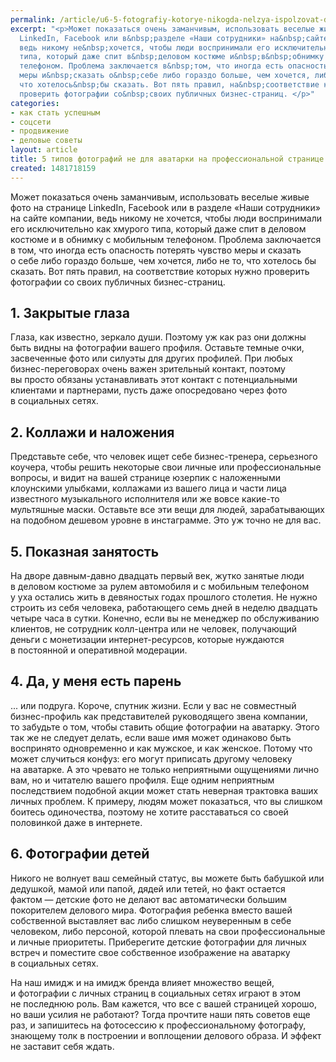 ```yaml
---
permalink: /article/u6-5-fotografiy-kotorye-nikogda-nelzya-ispolzovat-dlya-avatarki-na-professionalnoy-stranice
excerpt: "<p>Может показаться очень заманчивым, использовать веселые живые фото на&nbsp;странице
  LinkedIn, Facebook или в&nbsp;разделе «Наши сотрудники» на&nbsp;сайте компании,
  ведь никому не&nbsp;хочется, чтобы люди воспринимали его исключительно как хмурого
  типа, который даже спит в&nbsp;деловом костюме и&nbsp;в&nbsp;обнимку с&nbsp;мобильным
  телефоном. Проблема заключается в&nbsp;том, что иногда есть опасность потерять чувство
  меры и&nbsp;сказать о&nbsp;себе либо гораздо больше, чем хочется, либо не&nbsp;то,
  что хотелось&nbsp;бы сказать. Вот пять правил, на&nbsp;соответствие которых нужно
  проверить фотографии со&nbsp;своих публичных бизнес-страниц. </p>"
categories:
- как стать успешным
- соцсети
- продвижение
- деловые советы
layout: article
title: 5 типов фотографий не для аватарки на профессиональной странице
created: 1481718159
---
```

<p>Может показаться очень заманчивым, использовать веселые живые фото на&nbsp;странице LinkedIn, Facebook или в&nbsp;разделе «Наши сотрудники» на&nbsp;сайте компании, ведь никому не&nbsp;хочется, чтобы люди воспринимали его исключительно как хмурого типа, который даже спит в&nbsp;деловом костюме и&nbsp;в&nbsp;обнимку с&nbsp;мобильным телефоном. Проблема заключается в&nbsp;том, что иногда есть опасность потерять чувство меры и&nbsp;сказать о&nbsp;себе либо гораздо больше, чем хочется, либо не&nbsp;то, что хотелось&nbsp;бы сказать. Вот пять правил, на&nbsp;соответствие которых нужно проверить фотографии со&nbsp;своих публичных бизнес-страниц. </p>
<h2>1. Закрытые глаза</h2>
<p>Глаза, как известно, зеркало души. Поэтому уж&nbsp;как раз они должны быть видны на&nbsp;фотографии вашего профиля. Оставьте темные очки, засвеченные фото или силуэты для других профилей. При любых бизнес-переговорах очень важен зрительный контакт, поэтому вы&nbsp;просто обязаны устанавливать этот контакт с&nbsp;потенциальными клиентами и&nbsp;партнерами, пусть даже опосредовано через фото в&nbsp;социальных сетях. </p>
<h2>2. Коллажи и&nbsp;наложения</h2>
<p>Представьте себе, что человек ищет себе бизнес-тренера, серьезного коучера, чтобы решить некоторые свои личные или профессиональные вопросы, и&nbsp;видит на&nbsp;вашей странице юзерпик с&nbsp;наложенными клоунскими улыбками, коллажами из&nbsp;вашего лица и&nbsp;части лица известного музыкального исполнителя или&nbsp;же вовсе какие-то мультяшные маски. Оставьте все эти вещи для людей, зарабатывающих на&nbsp;подобном дешевом уровне в&nbsp;инстаграмме. Это уж&nbsp;точно не&nbsp;для вас. </p>
<h2>5. Показная занятость</h2>
<p>На&nbsp;дворе давным-давно двадцать первый век, жутко занятые люди в&nbsp;деловом костюме за&nbsp;рулем автомобиля и&nbsp;с&nbsp;мобильным телефоном у&nbsp;уха остались жить в&nbsp;девяностых годах прошлого столетия. Не&nbsp;нужно строить из&nbsp;себя человека, работающего семь дней в&nbsp;неделю двадцать четыре часа в&nbsp;сутки. Конечно, если вы&nbsp;не&nbsp;менеджер по&nbsp;обслуживанию клиентов, не&nbsp;сотрудник колл-центра или не&nbsp;человек, получающий деньги с&nbsp;монетизации интернет-ресурсов, которые нуждаются в&nbsp;постоянной и&nbsp;оперативной модерации. </p>
<h2>4. Да, у&nbsp;меня есть парень</h2>
<p>... или подруга. Короче, спутник жизни. Если у&nbsp;вас не&nbsp;совместный бизнес-профиль как представителей руководящего звена компании, то&nbsp;забудьте о&nbsp;том, чтобы ставить общие фотографии на&nbsp;аватарку. Этого так&nbsp;же не&nbsp;следует делать, если ваше имя может одинаково быть воспринято одновременно и&nbsp;как мужское, и&nbsp;как женское. Потому что может случиться конфуз: его могут приписать другому человеку на&nbsp;аватарке. А&nbsp;это чревато не&nbsp;только неприятными ощущениями лично вам, но&nbsp;и&nbsp;читателю вашего профиля. Еще одним неприятным последствием подобной акции может стать неверная трактовка ваших личных проблем. К&nbsp;примеру, людям может показаться, что вы&nbsp;слишком боитесь одиночества, поэтому не&nbsp;хотите расставаться со&nbsp;своей половинкой даже в&nbsp;интернете. </p>
<h2>6. Фотографии детей</h2>
<p>Никого не&nbsp;волнует ваш семейный статус, вы&nbsp;можете быть бабушкой или дедушкой, мамой или папой, дядей или тетей, но&nbsp;факт остается фактом&nbsp;— детские фото не&nbsp;делают вас автоматически большим покорителем делового мира. Фотография ребенка вместо вашей собственной выставляет вас либо слишком неуверенным в&nbsp;себе человеком, либо персоной, которой плевать на&nbsp;свои профессиональные и&nbsp;личные приоритеты. Приберегите детские фотографии для личных встреч и&nbsp;поместите свое собственное изображение на&nbsp;аватарку в&nbsp;социальных сетях. </p>
<p>На&nbsp;наш имидж и&nbsp;на&nbsp;имидж бренда влияет множество вещей, и&nbsp;фотографии с&nbsp;личных страниц в&nbsp;социальных сетях играют в&nbsp;этом не&nbsp;последнюю роль. Вам кажется, что все с&nbsp;вашей страницей хорошо, но&nbsp;ваши усилия не&nbsp;работают? Тогда прочтите наши пять советов еще раз, и&nbsp;запишитесь на&nbsp;фотосессию к&nbsp;профессиональному фотографу, знающему толк в&nbsp;построении и&nbsp;воплощении делового образа. И&nbsp;эффект не&nbsp;заставит себя ждать. </p>
